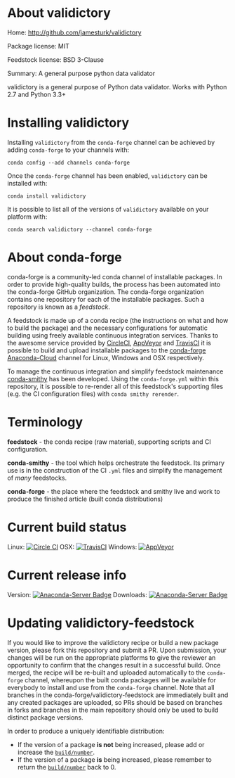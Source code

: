 About validictory
=================

Home: http://github.com/jamesturk/validictory

Package license: MIT

Feedstock license: BSD 3-Clause

Summary: A general purpose python data validator

validictory is a general purpose of Python data validator.
Works with Python 2.7 and Python 3.3+


Installing validictory
======================

Installing `validictory` from the `conda-forge` channel can be achieved by adding `conda-forge` to your channels with:

```
conda config --add channels conda-forge
```

Once the `conda-forge` channel has been enabled, `validictory` can be installed with:

```
conda install validictory
```

It is possible to list all of the versions of `validictory` available on your platform with:

```
conda search validictory --channel conda-forge
```



About conda-forge
=================

conda-forge is a community-led conda channel of installable packages.
In order to provide high-quality builds, the process has been automated into the
conda-forge GitHub organization. The conda-forge organization contains one repository
for each of the installable packages. Such a repository is known as a *feedstock*.

A feedstock is made up of a conda recipe (the instructions on what and how to build
the package) and the necessary configurations for automatic building using freely
available continuous integration services. Thanks to the awesome service provided by
[CircleCI](https://circleci.com/), [AppVeyor](http://www.appveyor.com/)
and [TravisCI](https://travis-ci.org/) it is possible to build and upload installable
packages to the [conda-forge](https://anaconda.org/conda-forge)
[Anaconda-Cloud](http://docs.anaconda.org/) channel for Linux, Windows and OSX respectively.

To manage the continuous integration and simplify feedstock maintenance
[conda-smithy](http://github.com/conda-forge/conda-smithy) has been developed.
Using the ``conda-forge.yml`` within this repository, it is possible to re-render all of
this feedstock's supporting files (e.g. the CI configuration files) with ``conda smithy rerender``.


Terminology
===========

**feedstock** - the conda recipe (raw material), supporting scripts and CI configuration.

**conda-smithy** - the tool which helps orchestrate the feedstock.
                   Its primary use is in the construction of the CI ``.yml`` files
                   and simplify the management of *many* feedstocks.

**conda-forge** - the place where the feedstock and smithy live and work to
                  produce the finished article (built conda distributions)

Current build status
====================

Linux: [![Circle CI](https://circleci.com/gh/conda-forge/validictory-feedstock.svg?style=shield)](https://circleci.com/gh/conda-forge/validictory-feedstock)
OSX: [![TravisCI](https://travis-ci.org/conda-forge/validictory-feedstock.svg?branch=master)](https://travis-ci.org/conda-forge/validictory-feedstock)
Windows: [![AppVeyor](https://ci.appveyor.com/api/projects/status/github/conda-forge/validictory-feedstock?svg=True)](https://ci.appveyor.com/project/conda-forge/validictory-feedstock/branch/master)

Current release info
====================
Version: [![Anaconda-Server Badge](https://anaconda.org/conda-forge/validictory/badges/version.svg)](https://anaconda.org/conda-forge/validictory)
Downloads: [![Anaconda-Server Badge](https://anaconda.org/conda-forge/validictory/badges/downloads.svg)](https://anaconda.org/conda-forge/validictory)


Updating validictory-feedstock
==============================

If you would like to improve the validictory recipe or build a new
package version, please fork this repository and submit a PR. Upon submission,
your changes will be run on the appropriate platforms to give the reviewer an
opportunity to confirm that the changes result in a successful build. Once
merged, the recipe will be re-built and uploaded automatically to the
`conda-forge` channel, whereupon the built conda packages will be available for
everybody to install and use from the `conda-forge` channel.
Note that all branches in the conda-forge/validictory-feedstock are
immediately built and any created packages are uploaded, so PRs should be based
on branches in forks and branches in the main repository should only be used to
build distinct package versions.

In order to produce a uniquely identifiable distribution:
 * If the version of a package **is not** being increased, please add or increase
   the [``build/number``](http://conda.pydata.org/docs/building/meta-yaml.html#build-number-and-string).
 * If the version of a package **is** being increased, please remember to return
   the [``build/number``](http://conda.pydata.org/docs/building/meta-yaml.html#build-number-and-string)
   back to 0.
